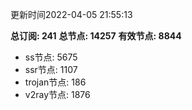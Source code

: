 更新时间2022-04-05 21:55:13

**总订阅: 241**
**总节点: 14257**
**有效节点: 8844**
- ss节点: 5675
- ssr节点: 1107
- trojan节点: 186
- v2ray节点: 1876
